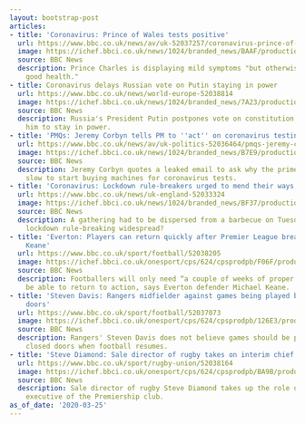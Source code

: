 ```yaml
---
layout: bootstrap-post
articles:
- title: 'Coronavirus: Prince of Wales tests positive'
  url: https://www.bbc.co.uk/news/av/uk-52037257/coronavirus-prince-of-wales-tests-positive
  image: https://ichef.bbci.co.uk/news/1024/branded_news/BAAF/production/_111419774_44b9f7ed-c2ab-403d-b207-1945bba8cf93.jpg
  source: BBC News
  description: Prince Charles is displaying mild symptoms "but otherwise remains in
    good health."
- title: Coronavirus delays Russian vote on Putin staying in power
  url: https://www.bbc.co.uk/news/world-europe-52038814
  image: https://ichef.bbci.co.uk/news/1024/branded_news/7A23/production/_97176213_breaking_news_bigger.png
  source: BBC News
  description: Russia's President Putin postpones vote on constitution change allowing
    him to stay in power.
- title: 'PMQs: Jeremy Corbyn tells PM to ''act'' on coronavirus testing rates'
  url: https://www.bbc.co.uk/news/av/uk-politics-52036464/pmqs-jeremy-corbyn-tells-pm-to-act-on-coronavirus-testing-rates
  image: https://ichef.bbci.co.uk/news/1024/branded_news/B7E9/production/_111418074_p087mkyx.jpg
  source: BBC News
  description: Jeremy Corbyn quotes a leaked email to ask why the prime minister was
    slow to start buying machines for coronavirus tests.
- title: 'Coronavirus: Lockdown rule-breakers urged to mend their ways'
  url: https://www.bbc.co.uk/news/uk-england-52033324
  image: https://ichef.bbci.co.uk/news/1024/branded_news/BF37/production/_111415984_peopleatbbqblurred.jpg
  source: BBC News
  description: A gathering had to be dispersed from a barbecue on Tuesday. Is such
    lockdown rule-breaking widespread?
- title: 'Everton: Players can return quickly after Premier League break - Michael
    Keane'
  url: https://www.bbc.co.uk/sport/football/52038205
  image: https://ichef.bbci.co.uk/onesport/cps/624/cpsprodpb/F06F/production/_111415516_whatsubject.jpg
  source: BBC News
  description: Footballers will only need “a couple of weeks of proper training” to
    be able to return to action, says Everton defender Michael Keane.
- title: 'Steven Davis: Rangers midfielder against games being played behind closed
    doors'
  url: https://www.bbc.co.uk/sport/football/52037073
  image: https://ichef.bbci.co.uk/onesport/cps/624/cpsprodpb/126E3/production/_111419457_19611670.jpg
  source: BBC News
  description: Rangers' Steven Davis does not believe games should be played behind
    closed doors when football resumes.
- title: 'Steve Diamond: Sale director of rugby takes on interim chief executive role'
  url: https://www.bbc.co.uk/sport/rugby-union/52038164
  image: https://ichef.bbci.co.uk/onesport/cps/624/cpsprodpb/BA9B/production/_111417774_diamond.jpg
  source: BBC News
  description: Sale director of rugby Steve Diamond takes up the role of interim chief
    executive of the Premiership club.
as_of_date: '2020-03-25'
---
```


